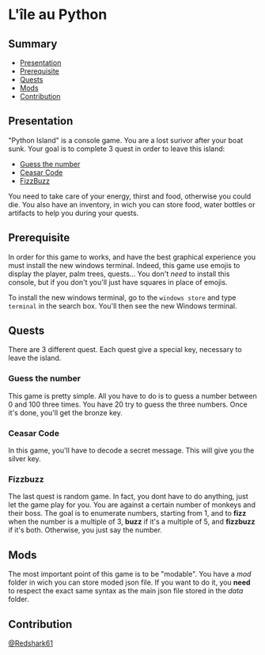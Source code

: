 # L'île au Python

## Summary

- [Presentation](#presentation)
- [Prerequisite](#prerequisite)
- [Quests](#quests)
- [Mods](#mods)
- [Contribution](#contribution)

## Presentation

"Python Island" is a console game. You are a lost surivor after your boat sunk. Your goal is to complete 3 quest in order to leave this island:

- [Guess the number](#guess-the-number)
- [Ceasar Code](#ceasar-code)
- [FizzBuzz](#fizzbuzz)

You need to take care of your energy, thirst and food, otherwise you could die. You also have an inventory, in wich you can store food, water bottles or artifacts to help you during your quests.

## Prerequisite

In order for this game to works, and have the best graphical experience you must install the new windows terminal. Indeed, this game use emojis to display the player, palm trees, quests...  You don't *need* to install this console, but if you don't you'll just have squares in place of emojis.

To install the new windows terminal, go to the `windows store` and type `terminal` in the search box. You'll then see the new Windows terminal.

## Quests

There are 3 different quest. Each quest give a special key, necessary to leave the island.

### Guess the number

This game is pretty simple. All you have to do is to guess a number between 0 and 100 three times. You have 20 try to guess the three numbers. Once it's done, you'll get the bronze key.

### Ceasar Code

In this game, you'll have to decode a secret message. This will give you the silver key.

### Fizzbuzz

The last quest is random game. In fact, you dont have to do anything, just let the game play for you. You are against a certain number of monkeys and their boss. The goal is to enumerate numbers, starting from 1, and to **fizz** when the number is a multiple of 3, **buzz** if it's a multiple of 5, and **fizzbuzz** if it's both. Otherwise, you just say the number.

## Mods

The most important point of this game is to be "modable". You have a _mod_ folder in wich you can store moded json file. If you want to do it, you **need** to respect the exact same syntax as the main json file stored in the *data* folder.

## Contribution

[@Redshark61](https://github.com/Redshark61)

